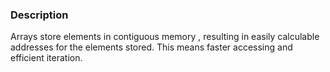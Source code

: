 ### Description
Arrays store elements in contiguous memory , resulting in easily calculable addresses for the elements stored. This means faster accessing and efficient iteration.